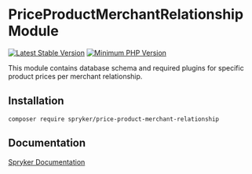 # PriceProductMerchantRelationship Module
[![Latest Stable Version](https://poser.pugx.org/spryker/price-product-merchant-relationship/v/stable.svg)](https://packagist.org/packages/spryker/price-product-merchant-relationship)
[![Minimum PHP Version](https://img.shields.io/badge/php-%3E%3D%207.3-8892BF.svg)](https://php.net/)

This module contains database schema and required plugins for specific product prices per merchant relationship.

## Installation

```
composer require spryker/price-product-merchant-relationship
```

## Documentation

[Spryker Documentation](https://academy.spryker.com/developing_with_spryker/module_guide/modules.html)
